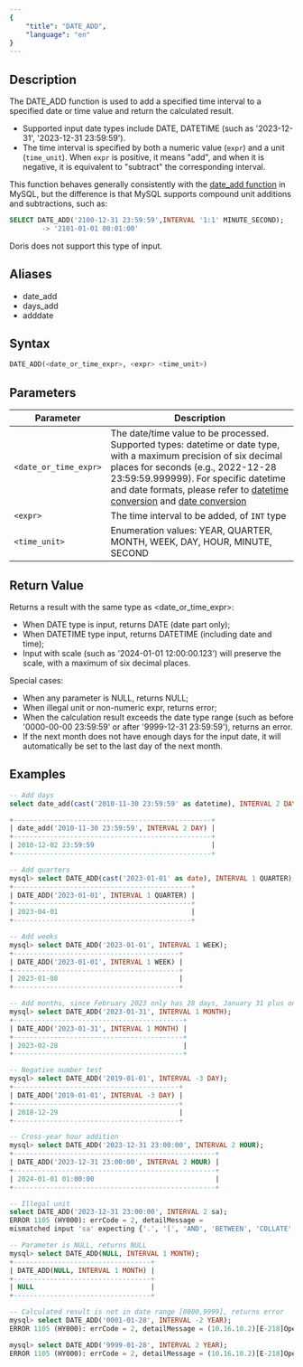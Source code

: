 ```yaml
---
{
    "title": "DATE_ADD",
    "language": "en"
}
---
```


## Description

The DATE_ADD function is used to add a specified time interval to a specified date or time value and return the calculated result.

- Supported input date types include DATE, DATETIME (such as '2023-12-31', '2023-12-31 23:59:59').
- The time interval is specified by both a numeric value (`expr`) and a unit (`time_unit`). When `expr` is positive, it means "add", and when it is negative, it is equivalent to "subtract" the corresponding interval.

This function behaves generally consistently with the [date_add function](https://dev.mysql.com/doc/refman/8.4/en/date-and-time-functions.html#function_date-add) in MySQL, but the difference is that MySQL supports compound unit additions and subtractions, such as:

```sql
SELECT DATE_ADD('2100-12-31 23:59:59',INTERVAL '1:1' MINUTE_SECOND);
        -> '2101-01-01 00:01:00'
```
Doris does not support this type of input.

## Aliases

- date_add
- days_add
- adddate

## Syntax

```sql
DATE_ADD(<date_or_time_expr>, <expr> <time_unit>)
```

## Parameters

| Parameter | Description |
| -- | -- |
| `<date_or_time_expr>` | The date/time value to be processed. Supported types: datetime or date type, with a maximum precision of six decimal places for seconds (e.g., 2022-12-28 23:59:59.999999). For specific datetime and date formats, please refer to [datetime conversion](../../../../../docs/sql-manual/basic-element/sql-data-types/conversion/datetime-conversion) and [date conversion](../../../../../docs/sql-manual/basic-element/sql-data-types/conversion/date-conversion) |
| `<expr>` | The time interval to be added, of `INT` type |
| `<time_unit>` | Enumeration values: YEAR, QUARTER, MONTH, WEEK, DAY, HOUR, MINUTE, SECOND |

## Return Value

Returns a result with the same type as <date_or_time_expr>:
- When DATE type is input, returns DATE (date part only);
- When DATETIME type input, returns DATETIME (including date and time);
- Input with scale (such as '2024-01-01 12:00:00.123') will preserve the scale, with a maximum of six decimal places.

Special cases:
- When any parameter is NULL, returns NULL;
- When illegal unit or non-numeric expr, returns error;
- When the calculation result exceeds the date type range (such as before '0000-00-00 23:59:59' or after '9999-12-31 23:59:59'), returns an error.
- If the next month does not have enough days for the input date, it will automatically be set to the last day of the next month.

## Examples

```sql
-- Add days
select date_add(cast('2010-11-30 23:59:59' as datetime), INTERVAL 2 DAY);

+-------------------------------------------------+
| date_add('2010-11-30 23:59:59', INTERVAL 2 DAY) |
+-------------------------------------------------+
| 2010-12-02 23:59:59                             |
+-------------------------------------------------+

-- Add quarters
mysql> select DATE_ADD(cast('2023-01-01' as date), INTERVAL 1 QUARTER);
+--------------------------------------------+
| DATE_ADD('2023-01-01', INTERVAL 1 QUARTER) |
+--------------------------------------------+
| 2023-04-01                                 |
+--------------------------------------------+

-- Add weeks
mysql> select DATE_ADD('2023-01-01', INTERVAL 1 WEEK);
+-----------------------------------------+
| DATE_ADD('2023-01-01', INTERVAL 1 WEEK) |
+-----------------------------------------+
| 2023-01-08                              |
+-----------------------------------------+

-- Add months, since February 2023 only has 28 days, January 31 plus one month returns February 28
mysql> select DATE_ADD('2023-01-31', INTERVAL 1 MONTH);
+------------------------------------------+
| DATE_ADD('2023-01-31', INTERVAL 1 MONTH) |
+------------------------------------------+
| 2023-02-28                               |
+------------------------------------------+

-- Negative number test
mysql> select DATE_ADD('2019-01-01', INTERVAL -3 DAY);
+-----------------------------------------+
| DATE_ADD('2019-01-01', INTERVAL -3 DAY) |
+-----------------------------------------+
| 2018-12-29                              |
+-----------------------------------------+

-- Cross-year hour addition
mysql> select DATE_ADD('2023-12-31 23:00:00', INTERVAL 2 HOUR);
+--------------------------------------------------+
| DATE_ADD('2023-12-31 23:00:00', INTERVAL 2 HOUR) |
+--------------------------------------------------+
| 2024-01-01 01:00:00                              |
+--------------------------------------------------+

-- Illegal unit
select DATE_ADD('2023-12-31 23:00:00', INTERVAL 2 sa);
ERROR 1105 (HY000): errCode = 2, detailMessage = 
mismatched input 'sa' expecting {'.', '[', 'AND', 'BETWEEN', 'COLLATE', 'DAY', 'DIV', 'HOUR', 'IN', 'IS', 'LIKE', 'MATCH', 'MATCH_ALL', 'MATCH_ANY', 'MATCH_PHRASE', 'MATCH_PHRASE_EDGE', 'MATCH_PHRASE_PREFIX', 'MATCH_REGEXP', 'MINUTE', 'MONTH', 'NOT', 'OR', 'QUARTER', 'REGEXP', 'RLIKE', 'SECOND', 'WEEK', 'XOR', 'YEAR', EQ, '<=>', NEQ, '<', LTE, '>', GTE, '+', '-', '*', '/', '%', '&', '&&', '|', '||', '^'}(line 1, pos 50)

-- Parameter is NULL, returns NULL
mysql> select DATE_ADD(NULL, INTERVAL 1 MONTH);
+----------------------------------+
| DATE_ADD(NULL, INTERVAL 1 MONTH) |
+----------------------------------+
| NULL                             |
+----------------------------------+

-- Calculated result is not in date range [0000,9999], returns error
mysql> select DATE_ADD('0001-01-28', INTERVAL -2 YEAR);
ERROR 1105 (HY000): errCode = 2, detailMessage = (10.16.10.2)[E-218]Operation years_add of 0001-01-28, -2 out of range

mysql> select DATE_ADD('9999-01-28', INTERVAL 2 YEAR);
ERROR 1105 (HY000): errCode = 2, detailMessage = (10.16.10.2)[E-218]Operation years_add of 9999-01-28, 2 out of range
```